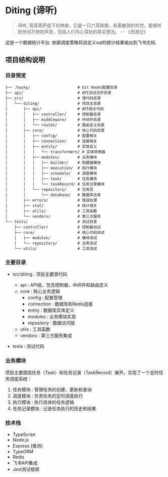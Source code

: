 # Diting (谛听)

> 谛听, 观音菩萨座下的神兽。它是一只六耳猕猴，有着敏锐的听觉，能够听到世间万物的声音，包括人们内心深处的真实想法。
> -- 《西游记》

这是一个数据统计平台. 依据调度策略将自定义sql的统计结果输出到飞书文档.

## 项目结构说明

### 目录预览
```
├── .husky/                     # Git Hooks配置目录
├── api/                        # API测试文件目录
├── src/                        # 源代码目录
│   └── diting/                 # 项目主目录
│       ├── api/                # API相关代码
│       │   ├── controller/     # 控制器目录
│       │   ├── middleware/     # 中间件目录
│       │   └── routes/         # 路由定义目录
│       ├── core/               # 核心代码目录
│       │   ├── config/         # 配置相关
│       │   ├── connection/     # 连接相关
│       │   ├── entity/         # 实体定义
│       │   │   └── transformers/ # 实体转换器
│       │   ├── modules/        # 业务模块
│       │   │   ├── builder/    # 构建器模块
│       │   │   ├── execution/  # 执行模块
│       │   │   ├── schedule/   # 调度模块
│       │   │   ├── task/       # 任务模块
│       │   │   └── taskRecord/ # 任务记录模块
│       │   └── repository/     # 仓库层
│       │       └── database/   # 数据库仓库
│       ├── errors/             # 错误处理
│       ├── stat/               # 统计相关
│       ├── utils/              # 工具函数
│       └── vendors/            # 第三方服务
└── tests/                      # 测试目录
    ├── controller/             # 控制器测试
    ├── core/                   # 核心代码测试
    │   ├── modules/            # 模块测试
    │   └── repository/         # 仓库测试
    └── utils/                  # 工具测试
```

### 主要目录
- src/diting : 项目主要源代码

  - api : API层，包含控制器、中间件和路由定义
  - core : 核心业务逻辑
    - config : 配置管理
    - connection : 数据库和Redis连接
    - entity : 数据库实体定义
    - modules : 业务模块实现
    - repository : 数据访问层
  - utils : 工具函数
  - vendors : 第三方服务集成
- tests : 测试代码
### 业务模块
项目主要围绕任务（Task）和任务记录（TaskRecord）展开，实现了一个定时任务调度系统：

1. 任务模块 : 管理任务的创建、更新和查询
2. 调度模块 : 负责任务的定时调度执行
3. 执行模块 : 执行具体的任务逻辑
4. 任务记录模块 : 记录任务执行的历史和结果
### 技术栈
- TypeScript
- Node.js
- Express (推测)
- TypeORM
- Redis
- 飞书API集成
- Jest测试框架
